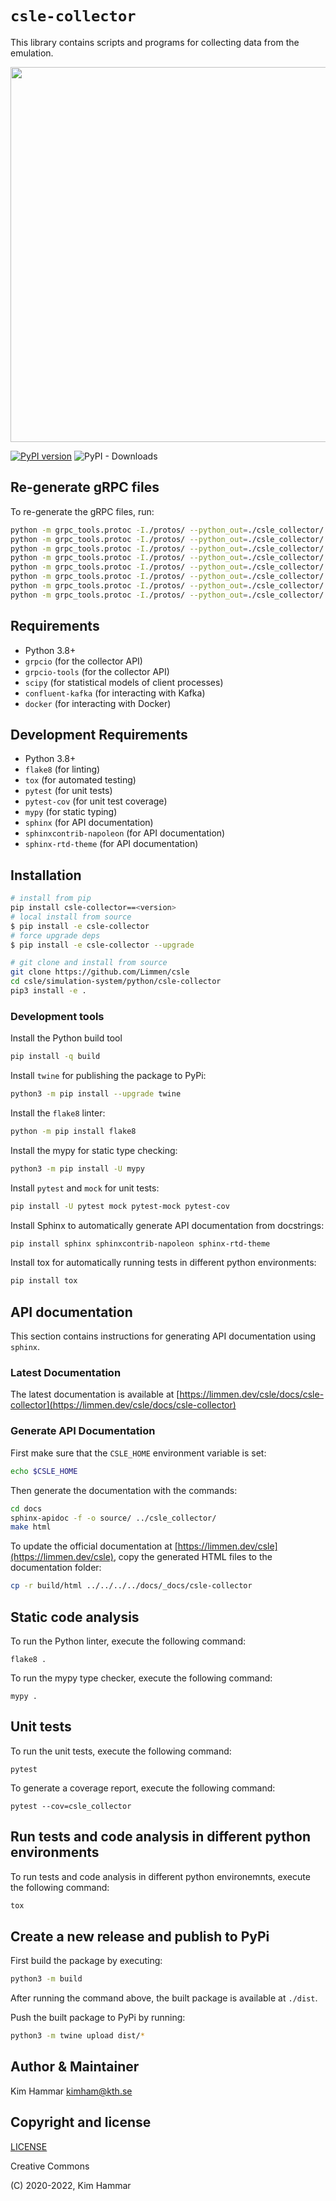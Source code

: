 # `csle-collector`

This library contains scripts and programs for collecting data from the emulation. 

<p align="center">
<img src="docs/data_collection_1.png" width="600">
</p>

[![PyPI version](https://badge.fury.io/py/csle-collector.svg)](https://badge.fury.io/py/csle-collector)
![PyPI - Downloads](https://img.shields.io/pypi/dm/csle-collector)

## Re-generate gRPC files

To re-generate the gRPC files, run: 
```bash
python -m grpc_tools.protoc -I./protos/ --python_out=./csle_collector/. --grpc_python_out=./csle_collector/client_manager/. ./protos/client_manager.proto
python -m grpc_tools.protoc -I./protos/ --python_out=./csle_collector/. --grpc_python_out=./csle_collector/kafka_manager/. ./protos/kafka_manager.proto
python -m grpc_tools.protoc -I./protos/ --python_out=./csle_collector/. --grpc_python_out=./csle_collector/elk_manager/. ./protos/elk_manager.proto
python -m grpc_tools.protoc -I./protos/ --python_out=./csle_collector/. --grpc_python_out=./csle_collector/docker_stats_manager/. ./protos/docker_stats_manager.proto
python -m grpc_tools.protoc -I./protos/ --python_out=./csle_collector/. --grpc_python_out=./csle_collector/snort_ids_manager/. ./protos/snort_ids_manager.proto
python -m grpc_tools.protoc -I./protos/ --python_out=./csle_collector/. --grpc_python_out=./csle_collector/host_manager/. ./protos/host_manager.proto
python -m grpc_tools.protoc -I./protos/ --python_out=./csle_collector/. --grpc_python_out=./csle_collector/ossec_ids_manager/. ./protos/ossec_ids_manager.proto
python -m grpc_tools.protoc -I./protos/ --python_out=./csle_collector/. --grpc_python_out=./csle_collector/traffic_manager/. ./protos/traffic_manager.proto
```

## Requirements

- Python 3.8+
- `grpcio` (for the collector API)
- `grpcio-tools` (for the collector API)
- `scipy` (for statistical models of client processes)
- `confluent-kafka` (for interacting with Kafka)
- `docker` (for interacting with Docker)

## Development Requirements

- Python 3.8+
- `flake8` (for linting)
- `tox` (for automated testing)
- `pytest` (for unit tests)
- `pytest-cov` (for unit test coverage)
- `mypy` (for static typing)
- `sphinx` (for API documentation)
- `sphinxcontrib-napoleon` (for API documentation)
- `sphinx-rtd-theme` (for API documentation)

## Installation

```bash
# install from pip
pip install csle-collector==<version>
# local install from source
$ pip install -e csle-collector
# force upgrade deps
$ pip install -e csle-collector --upgrade

# git clone and install from source
git clone https://github.com/Limmen/csle
cd csle/simulation-system/python/csle-collector
pip3 install -e .
```

### Development tools

Install the Python build tool
```bash
pip install -q build
```

Install `twine` for publishing the package to PyPi:
```bash
python3 -m pip install --upgrade twine
```

Install the `flake8` linter:
```bash
python -m pip install flake8
```

Install the mypy for static type checking:
```bash
python3 -m pip install -U mypy
```

Install `pytest` and `mock` for unit tests:
```bash
pip install -U pytest mock pytest-mock pytest-cov
```

Install Sphinx to automatically generate API documentation from docstrings:
```bash
pip install sphinx sphinxcontrib-napoleon sphinx-rtd-theme
```

Install tox for automatically running tests in different python environments:
```bash
pip install tox
```

## API documentation

This section contains instructions for generating API documentation using `sphinx`.

### Latest Documentation

The latest documentation is available at [https://limmen.dev/csle/docs/csle-collector](https://limmen.dev/csle/docs/csle-collector)

### Generate API Documentation

First make sure that the `CSLE_HOME` environment variable is set:
```bash
echo $CSLE_HOME
```
Then generate the documentation with the commands:
```bash
cd docs
sphinx-apidoc -f -o source/ ../csle_collector/
make html
```
To update the official documentation at [https://limmen.dev/csle](https://limmen.dev/csle), copy the generated HTML files to the documentation folder:
```bash
cp -r build/html ../../../../docs/_docs/csle-collector
```

## Static code analysis

To run the Python linter, execute the following command:
```
flake8 .
```

To run the mypy type checker, execute the following command:
```
mypy .
```

## Unit tests

To run the unit tests, execute the following command:
```
pytest
```

To generate a coverage report, execute the following command:
```
pytest --cov=csle_collector
```

## Run tests and code analysis in different python environments

To run tests and code analysis in different python environemnts, execute the following command:

```bash
tox
```

## Create a new release and publish to PyPi

First build the package by executing:
```bash
python3 -m build
```
After running the command above, the built package is available at `./dist`.

Push the built package to PyPi by running:
```bash
python3 -m twine upload dist/*
```

## Author & Maintainer

Kim Hammar <kimham@kth.se>

## Copyright and license

[LICENSE](LICENSE.md)

Creative Commons

(C) 2020-2022, Kim Hammar